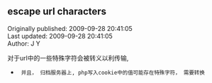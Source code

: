 ## escape url characters  
Originally published: 2009-09-28 20:41:05  
Last updated: 2009-09-28 20:41:05  
Author: J Y  
  
对于url中的一些特殊字符会被转义以利传输,
 *      并且， 归档服务器上, php写入cookie中的值可能存在特殊字符， 需要转换